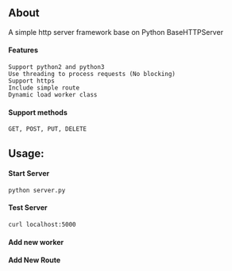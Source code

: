 ## About

A simple http server framework base on Python BaseHTTPServer

#### Features
	Support python2 and python3
	Use threading to process requests (No blocking)
	Support https
	Include simple route
	Dynamic load worker class

#### Support methods
	GET, POST, PUT, DELETE

## Usage:
#### Start Server
	python server.py
	
#### Test Server
	curl localhost:5000

#### Add new worker

#### Add New Route

